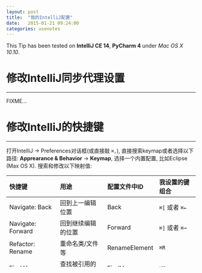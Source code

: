 ```yaml
---
layout: post
title:  "我的IntelliJ配置"
date:   2015-01-21 09:24:00
categories: usenotes
---
```


This Tip has been tested on **IntelliJ CE 14**, **PyCharm 4** under  _Mac OS X 10.10_.

# 修改IntelliJ同步代理设置
---

FIXME...

# 修改IntelliJ的快捷键
---

打开IntelliJ -> Preferences对话框(或直接敲 `⌘,`), 直接搜索keymap或者选择以下路径: **Apprearance & Behavior** -> **Keymap**, 选择一个内置配置, 比如Eclipse (Max OS X). 搜索和修改以下映射值:

| 快捷键 | 用途 | 配置文件中ID | 我设置的键组合|
| :--- | :--- | :--- | :--- |
| Navigate: Back | 回到上一编辑位置 | Back | `⌘[` 或者 `⌘←` |
| Navigate: Forward | 回到继续编辑的位置 | Forward | `⌘]` 或者 `⌘➞` |
| Refactor: Rename | 重命名类/文件等 | RenameElement | `⌘R` |
| Find Usages | 查找被引用的地方 | FindUsages | `⌘U` |
| Jump to Source | 跳转到定义处 | EditSource | `⌘+单击` 或者 `⌘I` |

* 拷贝快捷键配置文件到其他Jetbrains产品

IntelliJ Community Edition 14所在的快捷键配置文件路径:

**~/Library/Preferences/IdeaIC14/keymaps/**

在~/Library/Preferences/你可以发现其他基于Idea平台的产品,比如AndroidStudio, PyCharm等等, 可以直接从上述目录中拷贝配置文件到其它产品下, 就省下重新设置快捷键的麻烦.

以下表格是我统计的Jetbrains的各产品名称和路径缩写的映射关系:

| 产品 | 适用的版本 | 路径名前缀 |
| :--- | :--- | :--- |
| IntelliJ | 13, 14 | IntelliJIdea |
| IntelliJ Community Edition | 13, 14 | IdeaIC |
| PyCharm | 4 | PyCharm |

